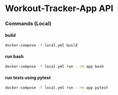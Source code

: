 # Workout-Tracker-App API

### Commands (Local)
#### build
```sh
docker-compose -f local.yml build
```
#### run bash
```sh
docker-compose -f local.yml run --rm app bash
```
#### run tests using pytest
```sh
docker-compose -f local.yml run --rm app pytest
```
